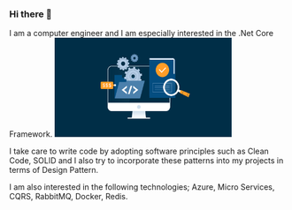 ### Hi there 👋

I am a computer engineer and I am especially interested in the .Net Core Framework. 
<img src="https://github.com/bariskocc/bariskocc/blob/main/image.png" alt="alt text" width="320" height="180">

I take care to write code by adopting software principles such as Clean Code, SOLID and I also try to incorporate these patterns into my projects in terms of Design Pattern. 

I am also interested in the following technologies; Azure, Micro Services, CQRS, RabbitMQ, Docker, Redis.

